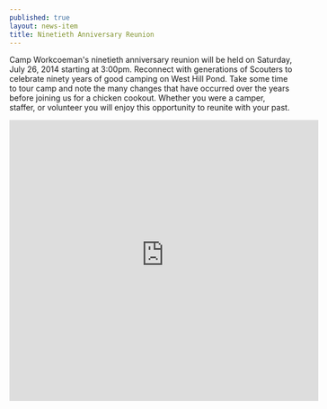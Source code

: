 ```yaml
---
published: true
layout: news-item
title: Ninetieth Anniversary Reunion
---
```


Camp Workcoeman's ninetieth anniversary reunion will be held on Saturday, July
26, 2014 starting at 3:00pm. Reconnect with generations of Scouters to
celebrate ninety years of good camping on West Hill Pond. Take some time to
tour camp and note the many changes that have occurred over the years before
joining us for a chicken cookout. Whether you were a camper, staffer, or
volunteer you will enjoy this opportunity to reunite with your past.

<iframe style="border:none; width:550px; height:500px;" src="http://campworkcoeman.bitballoon.com/90th-reunion-registration.html"></iframe>
